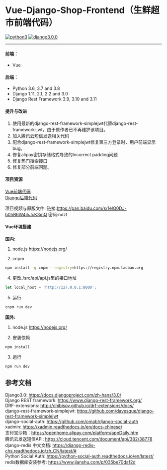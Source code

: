 # Vue-Django-Shop-Frontend（生鲜超市前端代码）

[![python3](https://img.shields.io/badge/python-3-blue.svg)](https://www.python.org/downloads/)
[![django3.0.0](https://img.shields.io/badge/django-3.0.0-brightgreen.svg)](https://www.djangoproject.com/)

-------------------------------------------------------------------

#### 前端：
- Vue 

#### 后端：
- Python 3.6, 3.7 and 3.8
- Django 1.11, 2.1, 2.2 and 3.0
- Django Rest Framework 3.9, 3.10 and 3.11

#### 提升与改进
1. 使用最新的django-rest-framework-simplejwt代替django-rest-framework-jwt，由于原作者已不再维护该项目。
2. 加入腾讯云短信发送相关代码
3. 配合django-rest-framework-simplejwt修复第三方登录时，用户前端显示bug。
4. 修复alipay密钥存储格式导致的Incorrect padding问题
5. 修复热门搜索接口
6. 修复部分前端问题。

#### 项目资源
[Vue前端代码](https://github.com/nature1995/Vue-Django-Shop-Frontend)    
[Django后端代码](https://github.com/nature1995/Vue-Django-Shop-Website)

项目视频与原版文件: 链接:https://pan.baidu.com/s/1elQ0DJ-b0hB6W4ihJcK3mQ  密码:ndzt

#### Vue环境搭建
**国内:**
1. node.js
https://nodejs.org/

2. cnpm
```bash
npm install -g cnpm --registry=https://registry.npm.taobao.org
```

4. 更改./src/api/api.js里的接口地址
```js
let local_host = 'http://127.0.0.1:8000';
```

5. 运行
```bash
cnpm run dev
```

**国外:**
1. node.js
https://nodejs.org/

2. 安装依赖
```
npm install
```

3. 运行
```
npm run dev
```

## 参考文档
Django3.0: https://docs.djangoproject.com/zh-hans/3.0/  
Django REST framework: https://www.django-rest-framework.org/     
DRF-extensions: http://chibisov.github.io/drf-extensions/docs/  
django-rest-framework-simplejwt: https://github.com/davesque/django-rest-framework-simplejwt    
django-social-auth: https://github.com/omab/django-social-auth  
xadmin: https://xadmin.readthedocs.io/en/docs-chinese/  
支付宝沙箱：https://openhome.alipay.com/platform/appDaily.htm  
腾讯云发送短信API: https://cloud.tencent.com/document/api/382/38778  
django-redis 中文文档: https://django-redis-chs.readthedocs.io/zh_CN/latest/#  
Python Social Auth: https://python-social-auth.readthedocs.io/en/latest/  
redis数据库安装参考: https://www.jianshu.com/p/035be70daf2d

